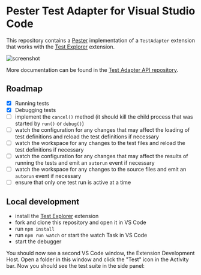 # Pester Test Adapter for Visual Studio Code

This repository contains a [Pester](https://github.com/Pester/Pester) implementation of a `TestAdapter` extension that works with the
[Test Explorer](https://marketplace.visualstudio.com/items?itemName=hbenl.vscode-test-explorer) extension.

![screenshot](https://user-images.githubusercontent.com/2644648/83358111-12570900-a326-11ea-9a0e-d1449f824fbe.png)

More documentation can be found in the [Test Adapter API repository](https://github.com/hbenl/vscode-test-adapter-api).

## Roadmap

* [x] Running tests
* [x] Debugging tests
* [ ] implement the `cancel()` method (it should kill the child process that was started by `run()` or `debug()`)
* [ ] watch the configuration for any changes that may affect the loading of test definitions and reload the test definitions if necessary
* [ ] watch the workspace for any changes to the test files and reload the test definitions if necessary
* [ ] watch the configuration for any changes that may affect the results of running the tests and emit an `autorun` event if necessary
* [ ] watch the workspace for any changes to the source files and emit an `autorun` event if necessary
* [ ] ensure that only one test run is active at a time

## Local development

* install the [Test Explorer](https://marketplace.visualstudio.com/items?itemName=hbenl.vscode-test-explorer) extension
* fork and clone this repository and open it in VS Code
* run `npm install`
* run `npm run watch` or start the watch Task in VS Code
* start the debugger

You should now see a second VS Code window, the Extension Development Host.
Open a folder in this window and click the "Test" icon in the Activity bar.
Now you should see the test suite in the side panel:
